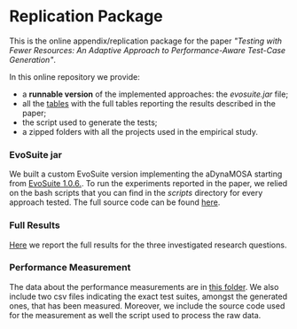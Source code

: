 # Replication Package

This is the online appendix/replication package for the paper *"Testing with Fewer Resources: An Adaptive Approach to Performance-Aware Test-Case Generation"*.

In this online repository we provide:

* a **runnable version** of the implemented approaches: the *evosuite.jar* file;
* all the [tables][tables] with the full tables reporting the results described in the paper;
* the script used to generate the tests;
* a zipped folders with all the projects used in the empirical study.

### EvoSuite jar
We built a custom EvoSuite version implementing the aDynaMOSA starting from [EvoSuite 1.0.6.][evosuite].
To run the experiments reported in the paper, we relied on the bash scripts that you can find in the _scripts_ directory for every approach tested.
The full source code can be found [here](https://github.com/giograno/evosuite).

### Full Results
[Here][tables] we report the full results for the three investigated research questions.

[evosuite]: https://github.com/EvoSuite/evosuite
[tables]: https://github.com/sealuzh/dynamic-performance-replication/blob/master/results

### Performance Measurement
The data about the performance measurements are in [this folder][measurements].
We also include two csv files indicating the exact test suites, amongst the generated ones, that has been measured.
Moreover, we include the source code used for the measurement as well the script used to process the raw data.

[measurements]: https://github.com/sealuzh/dynamic-performance-replication/tree/master/performance-measurement/
